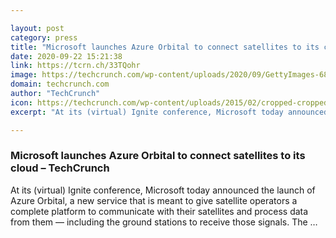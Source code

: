 ```yaml
---

layout: post
category: press
title: "Microsoft launches Azure Orbital to connect satellites to its cloud"
date: 2020-09-22 15:21:38
link: https://tcrn.ch/33TQohr
image: https://techcrunch.com/wp-content/uploads/2020/09/GettyImages-687795300.jpg?w=600
domain: techcrunch.com
author: "TechCrunch"
icon: https://techcrunch.com/wp-content/uploads/2015/02/cropped-cropped-favicon-gradient.png?w=180
excerpt: "At its (virtual) Ignite conference, Microsoft today announced the launch of Azure Orbital, a new service that is meant to give satellite operators a complete platform to communicate with their satellites and process data from them — including the ground stations to receive those signals. The …"

---
```


### Microsoft launches Azure Orbital to connect satellites to its cloud – TechCrunch

At its (virtual) Ignite conference, Microsoft today announced the launch of Azure Orbital, a new service that is meant to give satellite operators a complete platform to communicate with their satellites and process data from them — including the ground stations to receive those signals. The …